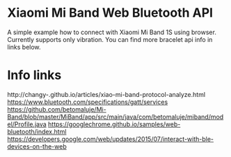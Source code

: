 # Xiaomi Mi Band Web Bluetooth API
A simple example how to connect with Xiaomi Mi Band 1S using browser. Currently supports only vibration. You can find more
bracelet api info in links below.

# Info links
http://changy-.github.io/articles/xiao-mi-band-protocol-analyze.html
https://www.bluetooth.com/specifications/gatt/services
https://github.com/betomaluje/Mi-Band/blob/master/MiBand/app/src/main/java/com/betomaluje/miband/model/Profile.java
https://googlechrome.github.io/samples/web-bluetooth/index.html
https://developers.google.com/web/updates/2015/07/interact-with-ble-devices-on-the-web
